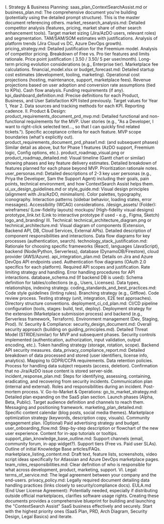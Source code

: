 I. Strategy & Business Planning:
saas_plan_ContextSearchAssist.md or business_plan.md: The comprehensive document you're building (potentially using the detailed prompt structure). This is the master document referencing others.
market_research_analysis.md:
Detailed competitor analysis (features, pricing, market share of other search enhancement tools).
Target market sizing (Jira/AzDO users, relevant roles) and segmentation.
TAM/SAM/SOM estimates with justifications.
Analysis of platform trends (Jira Cloud vs DC, Azure DevOps growth).
pricing_strategy.md:
Detailed justification for the Freemium model.
Analysis of competitor pricing.
Breakdown of Free vs. Pro tier features and limits rationale.
Price point justification (
3.50
/
3.50/
5 per user/month).
Long-term pricing evolution considerations (e.g., Enterprise tier).
Marketplace fee calculations.
financial_model.xlsx or budget_forecast.md:
Detailed startup cost estimates (development, tooling, marketing).
Operational cost projections (hosting, maintenance, support, marketplace fees).
Revenue projections based on user adoption and conversion rate assumptions (tied to KPIs).
Cash flow analysis.
Funding requirements (if any).
kpi_dashboard_definition.md:
Precise definitions for each Product, Business, and User Satisfaction KPI listed previously.
Target values for Year 1, Year 2.
Data sources and tracking methods for each KPI.
Reporting cadence.
II. Product & Design:
product_requirements_document_prd_mvp.md:
Detailed functional and non-functional requirements for the MVP.
User stories (e.g., "As a Developer, I want to right-click selected text..., so that I can quickly find related tickets.").
Specific acceptance criteria for each feature.
MVP scope boundaries (what's explicitly out).
product_requirements_document_prd_phase1.md: (and subsequent phases)
Similar detail as above, but for Phase 1 features (AzDO support, Freemium logic, Config options, etc.).
product_roadmap_visual.png or product_roadmap_detailed.md:
Visual timeline (Gantt chart or similar) showing phases and key feature delivery estimates.
Detailed breakdown of features planned for each phase beyond MVP.
Prioritization rationale notes.
user_personas.md:
Detailed descriptions of 2-3 key user personas (e.g., Priya the Developer, Sam the Support Agent) including their goals, pain points, technical environment, and how ContextSearch Assist helps them.
ui_ux_design_guidelines.md or style_guide.md:
Visual design principles (alignment with Jira/AzDO, minimalism).
Color palettes, typography, iconography.
Interaction patterns (sidebar behavior, loading states, error messages).
Accessibility (WCAG) considerations.
/design_assets/ (Folder):
wireframes/ (Low-fidelity layouts)
mockups/ (High-fidelity visual designs)
prototype_link.txt (Link to interactive prototype if used - e.g., Figma, Sketch)
logo_and_branding/
III. Technical:
technical_architecture_diagram.png or technical_architecture.md:
Visual diagram of components (Extension, Backend API, DB, Cloud Services, External APIs).
Detailed description of component responsibilities and interactions.
Data flow diagrams for key processes (authentication, search).
technology_stack_justification.md:
Rationale for choosing specific frameworks (React), languages (JavaScript), backend (Node/Python, Serverless), database (DynamoDB/Firestore), cloud provider (AWS/Azure).
api_integration_plan.md:
Details on Jira and Azure DevOps API endpoints used.
Authentication flow diagrams (OAuth 2.0 specifics for each platform).
Required API scopes and justification.
Rate limiting strategy and handling.
Error handling procedures for API interactions.
database_schema.md (If backend DB is used):
Schema definition for tables/collections (e.g., Users, Licenses).
Data types, relationships, indexing strategy.
coding_standards_and_best_practices.md:
Code style guidelines (linting rules).
Branching strategy (e.g., Gitflow).
Code review process.
Testing strategy (unit, integration, E2E test approaches).
Directory structure conventions.
deployment_ci_cd_plan.md:
CI/CD pipeline configuration (tools, stages: build, test, deploy).
Deployment strategy for the extension (Marketplace submission process) and backend (e.g., Serverless framework, Terraform).
Environment management (Dev, Staging, Prod).
IV. Security & Compliance:
security_design_document.md:
Overall security approach (building on guiding_principles.md).
Detailed Threat Model (STRIDE/similar) for MVP and subsequent phases.
Security controls implemented (authentication, authorization, input validation, output encoding, etc.).
Token handling strategy (storage, rotation, scope).
Backend API security measures.
data_privacy_compliance_report.md:
Detailed breakdown of data processed and stored (user identifiers, license info, analytics).
Mapping to GDPR/CCPA requirements.
Data retention policies.
Process for handling data subject requests (access, deletion).
Confirmation that no Jira/AzDO issue content is stored server-side.
incident_response_plan.md:
Steps for identifying, assessing, containing, eradicating, and recovering from security incidents.
Communication plan (internal and external).
Roles and responsibilities during an incident.
Post-mortem process.
V. Go-to-Market & Operations:
go_to_market_strategy.md:
Detailed plan expanding on the SaaS plan section.
Launch phases (Alpha, Beta, Public).
Target audience definition and channels to reach them.
Messaging and positioning framework.
marketing_plan_detailed.md:
Specific content calendar (blog posts, social media themes).
Marketplace optimization strategy (keywords, description copy, visuals).
Community engagement plan.
(Optional) Paid advertising strategy and budget.
user_onboarding_flow.md:
Step-by-step description or flowchart of the new user experience.
Content for in-app tutorials or tooltips.
support_plan_knowledge_base_outline.md:
Support channels (email, community forum, in-app widget?).
Support tiers (Free vs. Paid user SLAs).
Outline of initial Knowledge Base articles/FAQs.
marketplace_listing_content.md:
Draft text, feature lists, screenshots, video script ideas specifically for Atlassian and Azure DevOps marketplace pages.
team_roles_responsibilities.md:
Clear definition of who is responsible for what across development, product, marketing, support.
VI. Legal:
terms_of_service.md: The legal agreement between your company and the end-users.
privacy_policy.md: Legally required document detailing data handling practices (links closely to security/compliance docs).
EULA.md (End User License Agreement): Potentially needed, especially if distributing outside official marketplaces, clarifies software usage rights.
Creating these documents provides a comprehensive blueprint for building and launching the "ContextSearch Assist" SaaS business effectively and securely. Start with the highest priority ones (SaaS Plan, PRD, Arch Diagram, Security Design, Legal Basics) and iterate.